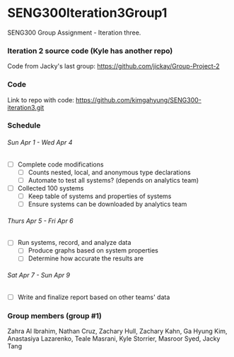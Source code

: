 # SENG300Iteration3Group1
SENG300 Group Assignment - Iteration three.

### Iteration 2 source code (Kyle has another repo)
Code from Jacky's last group: https://github.com/jickay/Group-Project-2

### Code
Link to repo with code: https://github.com/kimgahyung/SENG300-iteration3.git

### Schedule
###### Sun Apr 1 - Wed Apr 4
- [ ] Complete code modifications
  - [ ] Counts nested, local, and anonymous type declarations
  - [ ] Automate to test all systems? (depends on analytics team)
- [ ] Collected 100 systems
  - [ ] Keep table of systems and properties of systems
  - [ ] Ensure systems can be downloaded by analytics team
 ###### Thurs Apr 5 - Fri Apr 6
- [ ] Run systems, record, and analyze data
  - [ ] Produce graphs based on system properties
  - [ ] Determine how accurate the results are
###### Sat Apr 7 - Sun Apr 9
- [ ] Write and finalize report based on other teams' data

### Group members (group #1)
Zahra Al Ibrahim, Nathan Cruz, Zachary Hull, Zachary Kahn, Ga Hyung Kim, Anastasiya Lazarenko, Teale Masrani, Kyle Storrier, Masroor Syed, Jacky Tang
